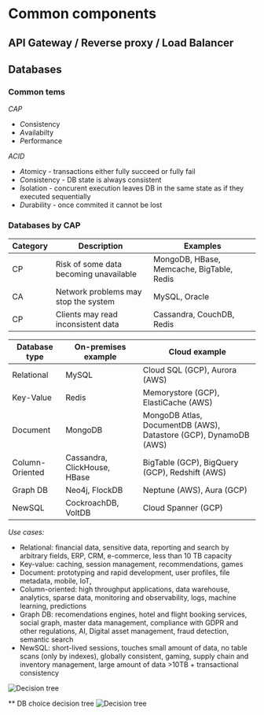 # Common components

## API Gateway / Reverse proxy / Load Balancer



## Databases

### Common tems 

*CAP*
- *C*onsistency
- *A*vailabilty 
- *P*erformance

*ACID*
- *A*tomicy - transactions either fully succeed or fully fail
- *C*onsistency - DB state is always consistent
- *I*solation - concurent execution leaves DB in the same state as if they executed sequentially 
- *D*urability - once commited it cannot be lost


### Databases by CAP
| Category  | Description                            | Examples                                  | 
|-----------|----------------------------------------|-------------------------------------------|
| CP        | Risk of some data becoming unavailable | MongoDB, HBase, Memcache, BigTable, Redis |
| CA        | Network problems may stop the system   | MySQL, Oracle                             |
| CP        | Clients may read inconsistent data     | Cassandra, CouchDB, Redis                 |

| Database type   | On-premises example          | Cloud example                                                    |
|-----------------|------------------------------|------------------------------------------------------------------|
| Relational      | MySQL                        | Cloud SQL (GCP), Aurora (AWS)                                    |
| Key-Value       | Redis                        | Memorystore (GCP), ElastiCache (AWS)                             |
| Document        | MongoDB                      | MongoDB Atlas, DocumentDB (AWS), Datastore (GCP), DynamoDB (AWS) |
| Column-Oriented | Cassandra, ClickHouse, HBase | BigTable (GCP), BigQuery (GCP), Redshift (AWS)                   |
| Graph DB        | Neo4j, FlockDB               | Neptune (AWS), Aura (GCP)                                        |
| NewSQL          | CockroachDB, VoltDB          | Cloud Spanner (GCP)                                              |


*Use cases:* 
- Relational: financial data, sensitive data, reporting and search by arbitrary fields, ERP, CRM, e-commerce, less than 10 TB capacity
- Key-value: caching, session management, recommendations, games
- Document: prototyping and rapid development, user profiles, file metadata, mobile, IoT, 
- Column-oriented: high throughput applications, data warehouse, analytics, sparse data, monitoring and observability, logs, machine learning, predictions
- Graph DB: recomendations engines, hotel and flight booking services, social graph, master data management, compliance with GDPR and other regulations, AI, Digital asset management, fraud detection, semantic search 
- NewSQL: short-lived sessions, touches small amount of data, no table scans (only by indexes), globally consistent, gaming, supply chain and inventory management, large amount of data >10TB + transactional consistency

![Decision tree](https://d1.awsstatic.com/Startups/StartupPageAssets/how-to-choose-a-database-1.12737182f86dcb29938f211ad303d63ab7bdf29a.png)

** DB choice decision tree
![Decision tree](https://www.ml4devs.com/images/illustrations/sql-vs-nosql-cheatsheet.webp)


